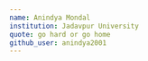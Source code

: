 ```yaml
---
name: Anindya Mondal
institution: Jadavpur University 
quote: go hard or go home
github_user: anindya2001
---
```

